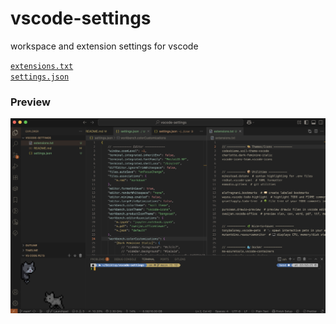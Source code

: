 # vscode-settings

workspace and extension settings for vscode

[`extensions.txt`](./extensions.txt)<br>
[`settings.json`](./settings.json)

### Preview

<img src="img/img.png">
